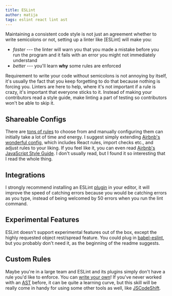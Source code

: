 ```yaml
---
title: ESLint
author: matija
tags: eslint react lint ast
---
```


Maintaining a consistent code style is not just an agreement whether to write semicolons or not, setting up a linter like [ESLint] will make you:

  - *faster* --- the linter will warn you that you made a mistake before you run the program and it fails with an error you might not immediately understand
  - *better* --- you'll learn **why** some rules are enforced

Requirement to write your code without semicolons is not annoying by itself, it's usually the fact that you keep forgetting to do that because nothing is forcing you. Linters are here to help, where it's not important if a rule is crazy,  it's important that everyone sticks to it. Instead of making your contributors read a style guide, make linting a part of testing so contributors won't be able to skip it.

## Shareable Configs

There are [tons of rules][0] to choose from and manually configuring them can initially take a lot of time and energy. I suggest simply extending [Airbnb's wonderful config][1], which includes React rules, import checks etc., and adjust rules to your liking. If you feel like it, you can even read [Airbnb's JavaScript Style Guide][2]. I don't usually read, but I found it so interesting that I read the whole thing.

[0]: http://eslint.org/docs/rules/
[1]: https://www.npmjs.com/package/eslint-config-airbnb
[2]: https://github.com/airbnb/javascript

## Integrations

I strongly recommend installing an ESLint [plugin][0] in your editor, it will improve the speed of catching errors because you would be catching errors as you type, instead of being welcomed by 50 errors when you run the lint command.

[0]: http://eslint.org/docs/user-guide/integrations#editors

## Experimental Features

ESLint doesn't support experimental features out of the box, except the highly requested object rest/spread feature. You could plug in [babel-eslint], but you probably don't need it, as the beginning of the readme suggests.

[babel-eslint]: https://github.com/babel/babel-eslint

## Custom Rules

Maybe you're in a large team and ESLint and its plugins simply don't have a rule you'd like to enforce. You can [write your own][0]! If you've never worked with an [AST][astexplorer] before, it can be quite a learning curve, but this skill will be really come in handy for using some other tools as well, like [JSCodeShift].

[0]: http://eslint.org/docs/developer-guide/working-with-rules
[astexplorer]: http://astexplorer.net
[JSCodeShift]: https://github.com/facebook/jscodeshift
